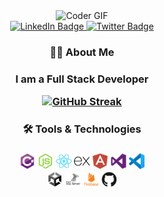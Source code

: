 
<div id="user-content-header" align="center" dir="auto">
<img alt="Coder GIF" height=150 width=250 src="https://camo.githubusercontent.com/62da68eb62b1e5f175f7d1f0191dd89a653d7908feb22d37d4a0ab07365d6791/68747470733a2f2f6d656469612e67697068792e636f6d2f6d656469612f4d3967624264396e6244724f5475314d71782f67697068792e676966" />

 <div id="user-content-badges" align="center" dir="auto">
  <a href="https://www.linkedin.com/in/junaidhashmi41/" rel="nofollow">
  <img src="https://camo.githubusercontent.com/e0278098417dddf9727cfee70a5eb84af38a20705b3bded56cf91cb5feb29d7d/68747470733a2f2f696d672e736869656c64732e696f2f62616467652f4c696e6b6564496e2d626c75653f7374796c653d666f722d7468652d6261646765266c6f676f3d6c696e6b6564696e266c6f676f436f6c6f723d7768697465" alt="LinkedIn Badge" data-canonical-src="https://img.shields.io/badge/LinkedIn-blue?style=for-the-badge&amp;logo=linkedin&amp;logoColor=white" style="max-width: 100%;">
  </a>
   <a href="https://twitter.com/junaidhashami" rel="nofollow">
  <img src="https://camo.githubusercontent.com/b00ee237784dbf7849cba7c16d4442a73a94fb3fe1928efb79ef3163089c720e/68747470733a2f2f696d672e736869656c64732e696f2f62616467652f547769747465722d626c75653f7374796c653d666f722d7468652d6261646765266c6f676f3d74776974746572266c6f676f436f6c6f723d7768697465" alt="Twitter Badge" data-canonical-src="https://img.shields.io/badge/Twitter-blue?style=for-the-badge&amp;logo=twitter&amp;logoColor=white" style="max-width: 100%;">
  </a>
</div>



 <h3>👨‍💻 About Me<h3/>
  <p> I am a Full Stack Developer</p>


[![GitHub Streak](https://streak-stats.demolab.com?user=junaid-hashmii)](https://git.io/streak-stats)



 <h3>🛠️ Tools & Technologies<h3/>
<div dir="auto">
 
   <a target="_blank" rel="noopener noreferrer" href="https://github.com/devicons/devicon/blob/master/icons/csharp/csharp-original.svg"><img src="https://github.com/devicons/devicon/blob/master/icons/csharp/csharp-original.svg" alt="C#" width="5%" style="max-width: 100%;"></a>
 <a target="_blank" rel="noopener noreferrer" href="https://github.com/devicons/devicon/blob/master/icons/nodejs/nodejs-original.svg"><img src="https://github.com/devicons/devicon/blob/master/icons/nodejs/nodejs-original.svg" alt="node" width="5%" style="max-width: 100%;"></a>
    <a target="_blank" rel="noopener noreferrer" href="https://github.com/devicons/devicon/blob/master/icons/react/react-original.svg"><img src="https://github.com/devicons/devicon/blob/master/icons/react/react-original.svg" alt="react" width="5%" style="max-width: 100%;"></a>
   <a target="_blank" rel="noopener noreferrer" href="https://github.com/devicons/devicon/blob/master/icons/express/express-original.svg"><img src="https://github.com/devicons/devicon/blob/master/icons/express/express-original.svg" alt="express" width="5%" style="max-width: 100%;"></a>
   <a target="_blank" rel="noopener noreferrer" href="https://github.com/devicons/devicon/blob/master/icons/angularjs/angularjs-plain.svg"><img src="https://github.com/devicons/devicon/raw/master/icons/angularjs/angularjs-plain.svg" alt="Angular" width="5%" style="max-width: 100%;"></a> 
     <a target="_blank" rel="noopener noreferrer" href="https://github.com/devicons/devicon/blob/master/icons/visualstudio/visualstudio-plain.svg"><img src="https://github.com/devicons/devicon/raw/master/icons/visualstudio/visualstudio-plain.svg" alt="Visual Studio" width="5%" style="max-width: 100%;"></a>
   <a target="_blank" rel="noopener noreferrer" href="https://github.com/devicons/devicon/blob/master/icons/vscode/vscode-original.svg"><img src="https://github.com/devicons/devicon/raw/master/icons/vscode/vscode-original.svg" alt="Visual Studio Code" width="5%" style="max-width: 100%;"></a>   
 <a target="_blank" rel="noopener noreferrer" href="https://github.com/devicons/devicon/blob/master/icons/unity/unity-original.svg"><img src="https://github.com/devicons/devicon/raw/master/icons/unity/unity-original.svg" alt="Unity" width="5%" style="max-width: 100%;"></a>
    <a target="_blank" rel="noopener noreferrer" href="https://github.com/devicons/devicon/blob/master/icons/microsoftsqlserver/microsoftsqlserver-plain-wordmark.svg"><img src="https://github.com/devicons/devicon/raw/master/icons/microsoftsqlserver/microsoftsqlserver-plain-wordmark.svg" alt="SQL Management Studio" width="5%" style="max-width: 100%;"></a>
      <a target="_blank" rel="noopener noreferrer" href="https://github.com/devicons/devicon/blob/master/icons/firebase/firebase-plain-wordmark.svg"><img src="https://github.com/devicons/devicon/raw/master/icons/firebase/firebase-plain-wordmark.svg" alt="Firebase" width="5%" style="max-width: 100%;"></a>
    <a target="_blank" rel="noopener noreferrer" href="https://github.com/devicons/devicon/blob/master/icons/github/github-original.svg"><img src="https://github.com/devicons/devicon/raw/master/icons/github/github-original.svg" alt="GitHub" width="5%" style="max-width: 100%;"></a>

  </div>

  </div>
